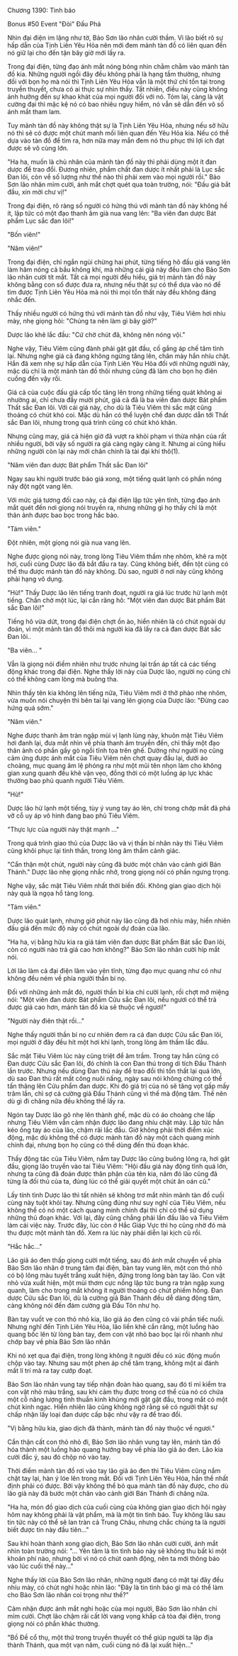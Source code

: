 




Chương 1390: Tình báo


Bonus #50 Event "Đòi" Đấu Phá

Nhìn đại điện im lặng như tờ, Bảo Sơn lão nhân cười thầm. Vì lão biết rõ sự hấp dẫn của Tịnh Liên Yêu Hỏa nên mới đem mảnh tàn đồ có liên quan đến nó giữ lại cho đến tận bây giờ mới lấy ra.

Trong đại điện, từng đạo ánh mắt nóng bỏng nhìn chằm chằm vào mảnh tàn đồ kia. Những người ngồi đây đều không phải là hạng tầm thường, nhưng đối với bọn họ mà nói thì Tịnh Liên Yêu Hỏa vẫn là một thứ chỉ tồn tại trong truyền thuyết, chưa có ai thực sự nhìn thấy. Tất nhiên, điều này cũng không ảnh hưởng đến sự khao khát của mọi người đối với nó. Tóm lại, càng là vật cường đại thì mặc kệ nó có bao nhiêu nguy hiểm, nó vẫn sẽ dẫn đến vô số ánh mắt tham lam.

Tuy mảnh tàn đồ này không thật sự là Tịnh Liên Yêu Hỏa, nhưng nếu sở hữu nó thì sẽ có được một chút manh mối liên quan đến Yêu Hỏa kia. Nếu có thể dựa vào tàn đồ để tìm ra, hơn nữa may mắn đem nó thu phục thì lợi ích đạt được sẽ vô cùng lớn.

"Ha ha, muốn là chủ nhân của mảnh tàn đồ này thì phải dùng một ít đan dược để trao đổi. Đương nhiên, phẩm chất đan dược ít nhất phải là Lục sắc Đan lôi, còn về số lượng như thế nào thì phải xem vào mọi người rồi." Bảo Sơn lão nhân mỉm cười, ánh mắt chợt quét qua toàn trường, nói: "Đấu giá bắt đầu, xin mời chư vị!"

Trong đại điện, rõ ràng số người có hứng thú với mảnh tàn đồ này không hề ít, lập tức có một đạo thanh âm già nua vang lên: "Ba viên đan dược Bát phẩm Lục sắc đan lôi!"

"Bốn viên!"

"Năm viên!"

Trong đại điện, chỉ ngắn ngủi chừng hai phút, từng tiếng hô đấu giá vang lên làm hâm nóng cả bầu không khí, mà những cái giá này đều làm cho Bảo Sơn lão nhân cười tít mắt. Tất cả mọi người đều hiểu, giá trị mảnh tàn đồ này không bằng con số được đưa ra, nhưng nếu thật sự có thể dựa vào nó để tìm được Tịnh Liên Yêu Hỏa mà nói thì mọi tổn thất này đều không đáng nhắc đến.

Thấy nhiều người có hứng thú với mảnh tàn đồ như vậy, Tiêu Viêm hơi nhíu mày, nhẹ giọng hỏi: "Chúng ta nên làm gì bây giờ?"

Dược lão khẽ lắc đầu: "Cứ chờ chút đã, không nên nóng vội."

Nghe vậy, Tiêu Viêm cũng đành phải gật gật đầu, cố gắng áp chế tâm tình lại. Nhưng nghe giá cả đang không ngừng tăng lên, chân mày hắn nhíu chặt. Hắn đã xem nhẹ sự hấp dẫn của Tịnh Liên Yêu Hỏa đối với những người này, mặc dù chỉ là một mảnh tàn đồ thôi nhưng cũng đã làm cho bọn họ điên cuồng đến vậy rồi.

Giá cả của cuộc đấu giá cấp tốc tăng lên trong những tiếng quát không ai nhường ai, chỉ chưa đầy mười phút, giá cả đã là ba viên đan dược Bát phẩm Thất sắc Đan lôi. Với cái giá này, cho dù là Tiêu Viêm thì sắc mặt cũng thoáng có chút khó coi. Mặc dù hắn có thể luyện chế đan dược dẫn tới Thất sắc Đan lôi, nhưng trong quá trình cũng có chút khó khăn.

Nhưng cũng may, giá cả hiện giờ đã vượt ra khỏi phạm vi thừa nhận của rất nhiều người, bởi vậy số người ra giá càng ngày càng ít. Nhưng ai cũng hiểu những người còn lại này mới chân chính là tài đại khí thô(1).

"Năm viên đan dược Bát phẩm Thất sắc Đan lôi"

Ngay sau khi người trước báo giá xong, một tiếng quát lạnh có phần nóng nảy đột ngột vang lên.

Với mức giá tương đối cao này, cả đại điện lập tức yên tĩnh, từng đạo ánh mắt quét đến nơi giọng nói truyền ra, nhưng những gì họ thấy chỉ là một thân ảnh được bao bọc trong hắc bào.

"Tám viên."

Đột nhiên, một giọng nói già nua vang lên.

Nghe được giọng nói này, trong lòng Tiêu Viêm thầm nhẹ nhõm, khẽ ra một hơi, cuối cùng Dược lão đã bắt đầu ra tay. Cũng không biết, đến tột cùng có thể thu được mảnh tàn đồ này không. Dù sao, người ở nơi này cũng không phải hạng vô dụng.

"Hừ!" Thấy Dược lão lên tiếng tranh đoạt, người ra giá lúc trước hừ lạnh một tiếng. Chần chờ một lúc, lại cắn răng hô: "Một viên đan dược Bát phẩm Bát sắc Đan lôi!"

Tiếng hô vừa dứt, trong đại điện chợt ồn ào, hiển nhiên là có chút ngoài dự đoán, vì một mảnh tàn đồ thôi mà người kia đã lấy ra cả đan dược Bát sắc Đan lôi..

"Ba viên… "

Vẫn là giọng nói điềm nhiên như trước nhưng lại trấn áp tất cả các tiếng động khác trong đại điện. Nghe thấy lời này của Dược lão, người nọ cũng chỉ có thể không cam lòng mà buông tha.

Nhìn thấy tên kia không lên tiếng nữa, Tiêu Viêm mới ở thở phào nhẹ nhõm, vừa muốn nói chuyện thì bên tai lại vang lên giọng của Dược lão: "Đừng cao hứng quá sớm."

"Năm viên."

Nghe được thanh âm tràn ngập mùi vị lạnh lùng này, khuôn mặt Tiêu Viêm hơi đanh lại, đưa mắt nhìn về phía thanh âm truyền đến, chỉ thấy một đạo thân ảnh có phần gầy gò ngồi tĩnh tọa trên ghế. Dường như người nọ cũng cảm ứng được ánh mắt của Tiêu Viêm nên chợt quay đầu lại, dưới áo choàng, mục quang âm lệ phóng ra như một mũi tên nhọn làm cho không gian xung quanh đều khẽ vặn vẹo, đồng thời có một luồng áp lực khác thường bao phủ quanh người Tiêu Viêm.

"Hừ!"

Dược lão hừ lạnh một tiếng, tùy ý vung tay áo lên, chỉ trong chớp mắt đã phá vỡ cỗ uy áp vô hình đang bao phủ Tiêu Viêm.

"Thực lực của người này thật mạnh …"

Trong quá trình giao thủ của Dược lão và vị thần bí nhân này thì Tiêu Viêm cũng khôi phục lại tinh thần, trong lòng âm thầm cảnh giác.

"Cẩn thận một chút, người này cũng đã bước một chân vào cảnh giới Bán Thánh." Dược lão nhẹ giọng nhắc nhở, trong giọng nói có phần ngưng trọng.

Nghe vậy, sắc mặt Tiêu Viêm nhất thời biến đổi. Không gian giao dịch hội này quả là ngọa hổ tàng long.

"Tám viên."

Dược lão quát lạnh, nhưng giờ phút này lão cũng đã hơi nhíu mày, hiển nhiên đấu giá đến mức độ này có chút ngoài dự đoán của lão.

"Ha ha, vị bằng hữu kia ra giá tám viên đan dược Bát phẩm Bát sắc Đan lôi, còn có người nào trả giá cao hơn không?" Bảo Sơn lão nhân cười híp mắt nói.

Lời lão làm cả đại điện lâm vào yên tĩnh, từng đạo mục quang như có như không đều ném về phía người thần bí nọ.

Đối với những ánh mắt đó, người thần bí kia chỉ cười lạnh, rồi chợt mở miệng nói: "Một viên đan dược Bát phẩm Cửu sắc Đan lôi, nếu ngươi có thể trả được giá cao hơn, mảnh tàn đồ kia sẽ thuộc về ngươi!"

"Người này điên thật rồi…"

Nghe thấy người thần bí nọ cư nhiên đem ra cả đan dược Cửu sắc Đan lôi, mọi người ở đây đều hít một hơi khí lạnh, trong lòng âm thầm lắc đầu.

Sắc mặt Tiêu Viêm lúc này cũng triệt để âm trầm. Trong tay hắn cũng có Đan dược Cửu sắc Đan lôi, đó chính là con Đan thú trong di tích Đấu Thánh lần trước. Nhưng nếu dùng Đan thú này để trao đổi thì tổn thất lại quá lớn, dù sao Đan thú rất mất công nuôi nấng, ngày sau nói không chừng có thể tấn thăng lên Cửu phẩm đan dược. Khi đó giá trị của nó sẽ tăng vọt gấp mấy trăm lần, chỉ sợ cả cường giả Đấu Thánh cũng vì thế mà động tâm. Thế nên dù gì đi chăng nữa đều không thể lấy ra.

Ngón tay Dược lão gõ nhẹ lên thành ghế, mặc dù có áo choàng che lấp nhưng Tiêu Viêm vẫn cảm nhận được lão đang nhíu chặt mày. Lập tức hắn kéo ống tay áo của lão, chậm rãi lắc đầu. Giờ không phải thời điểm xúc động, mặc dù không thể có được mảnh tàn đồ này một cách quang minh chính đại, nhưng bọn họ cũng có thể dùng đến thủ đoạn khác.

Thấy động tác của Tiêu Viêm, nắm tay Dược lão cũng buông lỏng ra, hơi gật đầu, giọng lão truyền vào tai Tiêu Viêm: "Hội đấu giá này động tĩnh quá lớn, nhưng ta cũng đã đoán được thân phận của tên kia, năm đó lão cũng đã từng là đối thủ của ta, đúng lúc có thể giải quyết một chút ân oán cũ."

Lấy tính tình Dược lão thì tất nhiên sẽ không trơ mắt nhìn mảnh tàn đồ cuối cùng này tuột khỏi tay. Nhưng cũng đúng như suy nghĩ của Tiêu Viêm, nếu không thể có nó một cách quang minh chính đại thì chỉ có thể sử dụng những thủ đoạn khác. Với lại, đây cũng chẳng phải lần đầu lão và Tiêu Viêm làm cái việc này. Trước đây, lúc còn ở Hắc Giáp Vực thì họ cũng nhờ đó mà thu được một mảnh tàn đồ. Xem ra lúc này phải diễn lại kịch cũ rồi.

"Hắc hắc…"

Lão giả áo đen thấp giọng cười một tiếng, sau đó ánh mắt chuyển về phía Bảo Sơn lão nhân ở trung tâm đại điện, bàn tay vung lên, một con thỏ nhỏ có bộ lông màu tuyết trắng xuất hiện, đứng trong lòng bàn tay lão. Con vật nhỏ vừa xuất hiện, một mùi thơm cực nồng lập tức bung ra tràn ngập xung quanh, làm cho trong mắt không ít người thoáng có chút phiếm hồng. Đan dược Cửu sắc Đan lôi, dù là cường giả Bán Thánh đều dễ dàng động tâm, càng không nói đến đám cường giả Đấu Tôn như họ.

Bàn tay vuốt ve con thỏ nhỏ kia, lão giả áo đen cũng có vài phần tiếc nuối. Nhưng nghĩ đến Tịnh Liên Yêu Hỏa, lão liền khẽ cắn răng, một luồng hào quang bốc lên từ lòng bàn tay, đem con vật nhỏ bao bọc lại rồi nhanh như chớp bay về phía Bảo Sơn lão nhân

Khi nó xẹt qua đại điện, trong lòng không ít người đều có xúc động muốn chộp vào tay. Nhưng sau một phen áp chế tâm trạng, không một ai đánh mất lí trí mà ra tay cướp đoạt.

Bảo Sơn lão nhân vung tay tiếp nhận đoàn hào quang, sau đó tỉ mỉ kiểm tra con vật nhỏ màu trắng, sau khi cảm thụ được trong cơ thể của nó có chứa một cỗ năng lượng tinh thuần kinh khủng mới gật gật đầu, trong mắt có một chút kinh ngạc. Hiển nhiên lão cũng không ngờ rằng sẽ có người thật sự chấp nhận lấy loại đan dược cấp bậc như vậy ra để trao đổi.

"Vị bằng hữu kia, giao dịch đã thành, mảnh tàn đồ này thuộc về ngươi."

Cẩn thận cất con thỏ nhỏ đi, Bảo Sơn lão nhân vung tay lên, mảnh tàn đồ hóa thành một luồng hào quang hướng bay về phía lão giả áo đen. Lão kia cười đắc ý, sau đó chộp nó vào tay.

Thời điểm mảnh tàn đồ rơi vào tay lão giả áo đen thì Tiêu Viêm cũng nắm chặt tay lại, hàn ý lóe lên trong mắt. Đối với Tịnh Liên Yêu Hỏa, hắn thề nhất định phải có được. Bởi vậy không thể bỏ qua mảnh tàn đồ này được, cho dù lão giả này đã bước một chân vào cảnh giới Bán Thánh đi chăng nữa.

"Ha ha, món đồ giao dịch của cuối cùng của không gian giao dịch hội ngày hôm nay không phải là vật phẩm, mà là một tin tình báo. Tuy không lâu sau tin tức này có thể sẽ lan tràn cả Trung Châu, nhưng chắc chúng ta là người biết được tin này đầu tiên…"

Sau khi hoàn thành xong giao dịch, Bảo Sơn lão nhân cười cười, ánh mắt nhìn toàn trường nói: "… Yên tâm là tin tình báo này sẽ không thu bất kì một khoản phí nào, nhưng bởi vì nó có chút oanh động, nên ta mới thông báo vào lúc cuối thế này…"

Nghe thấy lời của Bảo Sơn lão nhân, những người đang có mặt tại đây đều nhíu mày, có chút nghi hoặc nhìn lão: "Đây là tin tình báo gì mà có thể làm cho Bảo Sơn lão nhân coi trọng như thế?"

Cảm nhận được ánh mắt nghi hoặc của mọi người, Bảo Sơn lão nhân chỉ mỉm cười. Chợt lão chậm rãi cất lời vang vọng khắp cả tòa đại điện, trong giọng nói có phần khác thường.

"Bồ Đề cổ thụ, một thứ trong truyền thuyết có thể giúp người ta lập địa thành Thánh, qua một vạn năm, cuối cùng nó đã lại xuất hiện…"






